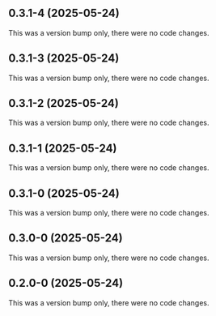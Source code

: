 ## 0.3.1-4 (2025-05-24)

This was a version bump only, there were no code changes.

## 0.3.1-3 (2025-05-24)

This was a version bump only, there were no code changes.

## 0.3.1-2 (2025-05-24)

This was a version bump only, there were no code changes.

## 0.3.1-1 (2025-05-24)

This was a version bump only, there were no code changes.

## 0.3.1-0 (2025-05-24)

This was a version bump only, there were no code changes.

## 0.3.0-0 (2025-05-24)

This was a version bump only, there were no code changes.

## 0.2.0-0 (2025-05-24)

This was a version bump only, there were no code changes.